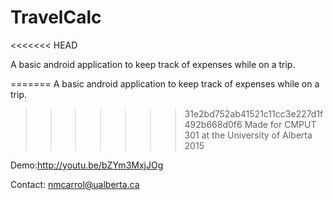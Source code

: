# TravelCalc
<<<<<<< HEAD

A basic android application to keep track of expenses while on a trip.

=======
A basic android application to keep track of expenses while on a trip.
>>>>>>> 31e2bd752ab41521c11cc3e227d1f492b668d0f6
Made for CMPUT 301 at the University of Alberta 2015

Demo:http://youtu.be/bZYm3MxjJOg

Contact: nmcarrol@ualberta.ca


